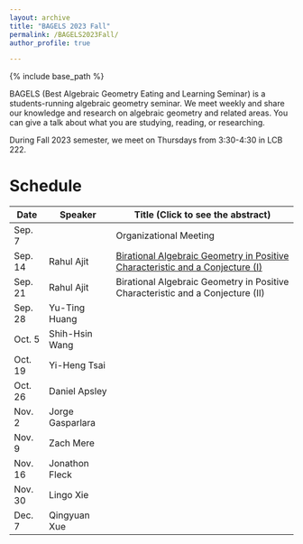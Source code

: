 ```yaml
---
layout: archive
title: "BAGELS 2023 Fall"
permalink: /BAGELS2023Fall/
author_profile: true

---
```


{% include base_path %}


BAGELS (Best Algebraic Geometry Eating and Learning Seminar) is a students-running algebraic geometry seminar. We meet weekly and share our knowledge and research on algebraic geometry and related areas. You can give a talk about what you are studying, reading, or researching. 

During Fall 2023 semester, we meet on Thursdays from 3:30-4:30 in LCB 222.

Schedule
======

| Date    | Speaker          | Title (Click to see the abstract)                                              |
|---------|------------------|--------------------------------------------------------------------------------|
| Sep. 7  |                  | Organizational Meeting                                                         |
| Sep. 14 | Rahul Ajit       | [Birational Algebraic Geometry in Positive Characteristic and a Conjecture (I)](https://yutinghuang0413.guthub.io/academicpages/BAGELS2023Fall/Sep14.md) |
| Sep. 21 | Rahul Ajit       | Birational Algebraic Geometry in Positive Characteristic and a Conjecture (II) |
| Sep. 28 | Yu-Ting Huang    |                                                                                |
| Oct. 5  | Shih-Hsin Wang   |                                                                                |
| Oct. 19 | Yi-Heng Tsai     |                                                                                |
| Oct. 26 | Daniel Apsley    |                                                                                |
| Nov. 2  | Jorge Gasparlara |                                                                                |
| Nov. 9  | Zach Mere        |                                                                                |
| Nov. 16 | Jonathon Fleck   |                                                                                |
| Nov. 30 | Lingo Xie        |                                                                                |
| Dec. 7  | Qingyuan Xue     |                                                                                |
